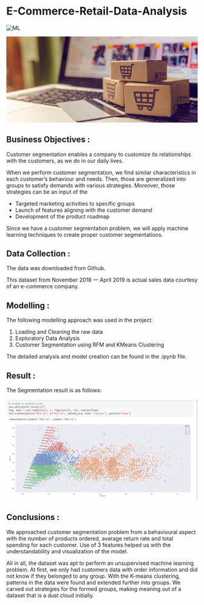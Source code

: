 # E-Commerce-Retail-Data-Analysis

![ML](https://img.shields.io/badge/ML-Customer_Segmentation-blue.svg) 

![logo](Snips/ecommerce-vs-online-marketplace1603983748724190.jpg)

## Business Objectives :

Customer segmentation enables a company to customize its relationships with the customers, as we do in our daily lives.

When we perform customer segmentation, we find similar characteristics in each customer’s behaviour and needs. Then, those are generalized into groups to satisfy demands with various strategies. Moreover, those strategies can be an input of the
  - Targeted marketing activities to specific groups
  - Launch of features aligning with the customer demand
  - Development of the product roadmap


Since we have a customer segmentation problem, we will apply machine learning techniques to create proper customer segmentations.

## Data Collection :

The data was downloaded from Github.

This dataset from November 2018 — April 2019 is actual sales data courtesy of an e-commerce company.

## Modelling :

The following modelling approach was used in the project:

1. Loading and Cleaning the raw data
2. Exploratory Data Analysis
3. Customer Segmentation using RFM and KMeans Clustering

The detailed analysis and model creation can be found in the .ipynb file. 

## Result :

The Segmentation result is as follows:

![test](Snips/result.png)

## Conclusions :

We approached customer segmentation problem from a behavioural aspect with the number of products ordered, average return rate and total spending for each customer. Use of 3 features helped us with the understandability and visualization of the model.

All in all, the dataset was apt to perform an unsupervised machine learning problem. At first, we only had customers data with order information and did not know if they belonged to any group. With the K-means clustering, patterns in the data were found and extended further into groups. We carved out strategies for the formed groups, making meaning out of a dataset that is a dust cloud initially.
